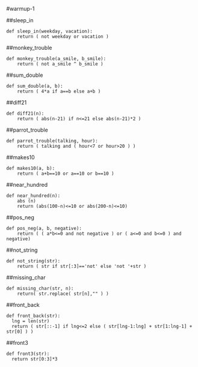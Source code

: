 #warmup-1

##sleep_in
```python3
def sleep_in(weekday, vacation):
    return ( not weekday or vacation )
```

##monkey_trouble
```python3
def monkey_trouble(a_smile, b_smile):
    return ( not a_smile ^ b_smile )
```

##sum_double
```python3
def sum_double(a, b):
    return ( 4*a if a==b else a+b )
```

##diff21
```python3
def diff21(n):
    return ( abs(n-21) if n<=21 else abs(n-21)*2 )
```

##parrot_trouble
```python3
def parrot_trouble(talking, hour):
    return ( talking and ( hour<7 or hour>20 ) )
```

##makes10
```python3
def makes10(a, b):
    return ( a+b==10 or a==10 or b==10 )
```

##near_hundred
```python3
def near_hundred(n):
    abs (n)
    return (abs(100-n)<=10 or abs(200-n)<=10)
```

##pos_neg
```python3
def pos_neg(a, b, negative):
    return ( ( a*b<=0 and not negative ) or ( a<=0 and b<=0 ) and negative)
```

##not_string
```python3
def not_string(str):
    return ( str if str[:3]=='not' else 'not '+str )
```

##missing_char
```python3
def missing_char(str, n):
    return( str.replace( str[n],"" ) )
```

##front_back
```python3
def front_back(str):
  lng = len(str)
  return ( str[::-1] if lng<=2 else ( str[lng-1:lng] + str[1:lng-1] + str[0] ) )
```

##front3
```python3
def front3(str):
  return str[0:3]*3
```
